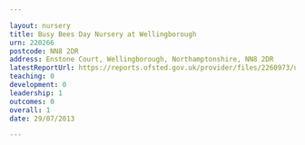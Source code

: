 ```yaml
---

layout: nursery
title: Busy Bees Day Nursery at Wellingborough
urn: 220266
postcode: NN8 2DR
address: Enstone Court, Wellingborough, Northamptonshire, NN8 2DR
latestReportUrl: https://reports.ofsted.gov.uk/provider/files/2260973/urn/220266.pdf
teaching: 0
development: 0
leadership: 1
outcomes: 0
overall: 1
date: 29/07/2013

---
```

